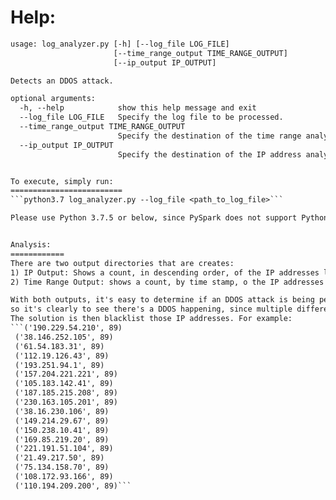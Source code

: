 Help:
=====
```python3.7 log_analyzer.py --help
usage: log_analyzer.py [-h] [--log_file LOG_FILE]
                       [--time_range_output TIME_RANGE_OUTPUT]
                       [--ip_output IP_OUTPUT]

Detects an DDOS attack.

optional arguments:
  -h, --help            show this help message and exit
  --log_file LOG_FILE   Specify the log file to be processed.
  --time_range_output TIME_RANGE_OUTPUT
                        Specify the destination of the time range analysis.
  --ip_output IP_OUTPUT
                        Specify the destination of the IP address analysis.```


To execute, simply run:
=========================
```python3.7 log_analyzer.py --log_file <path_to_log_file>```

Please use Python 3.7.5 or below, since PySpark does not support Python 3.8.1.


Analysis:
============
There are two output directories that are creates:
1) IP Output: Shows a count, in descending order, of the IP addresses located in the log file
2) Time Range Output: shows a count, by time stamp, o the IP addresses located in the log file.

With both outputs, it's easy to determine if an DDOS attack is being performed. One easy way to see is that the maximum count of the IP addresses being located in the log files is very similar (89),
so it's clearly to see there's a DDOS happening, since multiple different IP address (for attacking bots) are sending requests during the same time.
The solution is then blacklist those IP addresses. For example:
```('190.229.54.210', 89)
 ('38.146.252.105', 89)
 ('61.54.183.31', 89)
 ('112.19.126.43', 89)
 ('193.251.94.1', 89)
 ('157.204.221.221', 89)
 ('105.183.142.41', 89)
 ('187.185.215.208', 89)
 ('230.163.105.201', 89)
 ('38.16.230.106', 89)
 ('149.214.29.67', 89)
 ('150.238.10.41', 89)
 ('169.85.219.20', 89)
 ('221.191.51.104', 89)
 ('21.49.217.50', 89)
 ('75.134.158.70', 89)
 ('108.172.93.166', 89)
 ('110.194.209.200', 89)```